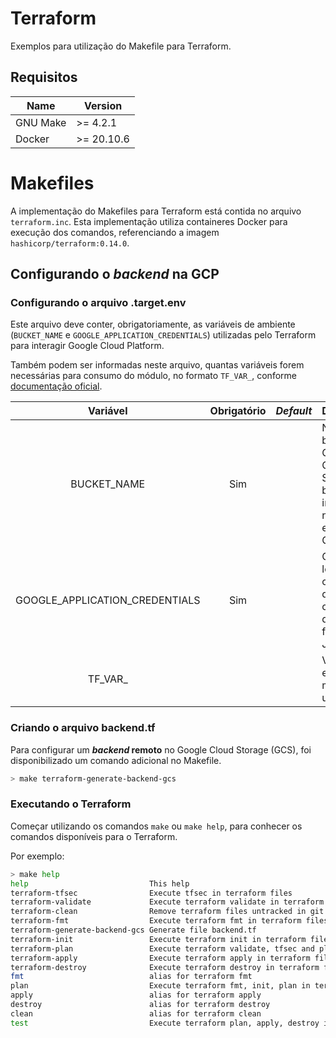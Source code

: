 # Terraform

Exemplos para utilização do Makefile para Terraform.

## Requisitos

| Name | Version |
|------|---------|
| GNU Make | >= 4.2.1 |
| Docker | >= 20.10.6 |

# Makefiles

A implementação do Makefiles para Terraform está contida no arquivo `terraform.inc`. Esta implementação utiliza containeres Docker para execução dos comandos, referenciando a imagem `hashicorp/terraform:0.14.0`.

## Configurando o _backend_ na GCP


### Configurando o arquivo .target.env

Este arquivo deve conter, obrigatoriamente, as variáveis de ambiente (`BUCKET_NAME` e `GOOGLE_APPLICATION_CREDENTIALS`) utilizadas pelo Terraform para interagir Google Cloud Platform.

Também podem ser informadas neste arquivo, quantas variáveis forem necessárias para consumo do módulo, no formato `TF_VAR_`, conforme [documentação oficial](https://www.terraform.io/docs/language/values/variables.html#environment-variables).

|   Variável                      |  Obrigatório   |  _Default_        | Descrição     |
|    :---:                        |     :---:      |     :---:         | :---          |
| BUCKET_NAME                     |   Sim          |                   | Nome do bucket na Google Cloud Storage. O bucket informado na deve existir na GCP. |
| GOOGLE_APPLICATION_CREDENTIALS  |   Sim          |                   | Caminho local para o arquivo de credenciais da GCP no formato JSON.  |
| TF_VAR_<nome>                   |                |                   | Variável de entrada do módulo utilizado.  |


### Criando o arquivo backend.tf

Para configurar um **_backend_ remoto** no Google Cloud Storage (GCS), foi disponibilizado um comando adicional no Makefile.

```sh
> make terraform-generate-backend-gcs
```


### Executando o Terraform

Começar utilizando os comandos `make` ou `make help`, para conhecer os comandos disponíveis para o Terraform.

Por exemplo:

```sh
> make help
help                           This help
terraform-tfsec                Execute tfsec in terraform files
terraform-validate             Execute terraform validate in terraform files
terraform-clean                Remove terraform files untracked in git
terraform-fmt                  Execute terraform fmt in terraform files
terraform-generate-backend-gcs Generate file backend.tf
terraform-init                 Execute terraform init in terraform files
terraform-plan                 Execute terraform validate, tfsec and plan in terraform files
terraform-apply                Execute terraform apply in terraform files
terraform-destroy              Execute terraform destroy in terraform files
fmt                            alias for terraform fmt
plan                           Execute terraform fmt, init, plan in terraform files
apply                          alias for terraform apply
destroy                        alias for terraform destroy
clean                          alias for terraform clean
test                           Execute terraform plan, apply, destroy in terraform files
```


